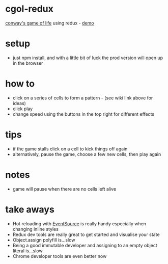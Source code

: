 # cgol-redux
[conway's game of life](https://en.wikipedia.org/wiki/Conway%27s_Game_of_Life) using redux - [demo](http://craigbilner.github.io/cgol-redux/)

# setup
* just npm install, and with a little bit of luck the prod version will open up in the browser

# how to
* click on a series of cells to form a pattern - (see wiki link above for ideas)
* click play
* change speed using the buttons in the top right for different effects

# tips
* if the game stalls click on a cell to kick things off again
* alternatively, pause the game, choose a few new cells, then play again

# notes
* game will pause when there are no cells left alive

# take aways
* Hot reloading with [EventSource](https://developer.mozilla.org/en-US/docs/Web/API/EventSource) is really handy especially when changing inline styles
* Redux dev tools are really great to get started and visualise your state
* Object.assign polyfill is...slow
* Being a good immutable developer and assigning to an empty object literal is...slow
* Chrome developer tools are even better now